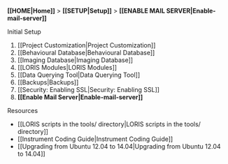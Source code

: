 **[[HOME|Home]]** > **[[SETUP|Setup]]** > **[[ENABLE MAIL SERVER|Enable-mail-server]]**

Initial Setup

1. [[Project Customization|Project Customization]]
2. [[Behavioural Database|Behavioural Database]]
3. [[Imaging Database|Imaging Database]]
4. [[LORIS Modules|LORIS Modules]]
5. [[Data Querying Tool|Data Querying Tool]]
6. [[Backups|Backups]]
7. [[Security: Enabling SSL|Security: Enabling SSL]]
8. **[[Enable Mail Server|Enable-mail-server]]**

Resources

- [[LORIS scripts in the tools/ directory|LORIS scripts in the tools/ directory]]
- [[Instrument Coding Guide|Instrument Coding Guide]]
- [[Upgrading from Ubuntu 12.04 to 14.04|Upgrading from Ubuntu 12.04 to 14.04]]